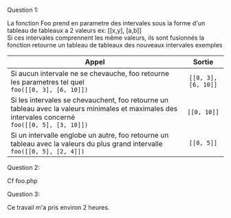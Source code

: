 Question 1: 

La fonction Foo prend en parametre des intervales sous la forme d'un tableau de tableaux a 2 valeurs ex: [[x,y], [a,b]]   
Si ces intervales comprennent les même valeurs, ils sont fusionnés la fonction retourne un tableau de tableaux des nouveaux intervales
exemples 

| Appel                                                                                                                                                  |  Sortie     |
|--------------------------------------------------------------------------------------------------------------------------------------------------------|:-:    |
| Si aucun intervale ne se chevauche, foo retourne les parametres tel quel <br/>`foo([[0, 3], [6, 10]])`                                                 | `[[0, 3], [6, 10]]` |
| Si les intervales se chevauchent, foo retourne un tableau avec la valeurs minimales et maximales des intervales concerné<br/> `foo([[0, 5], [3, 10]])` | `[[0, 10]]` |
| Si un intervalle englobe un autre, foo retourne un tableau avec la valeurs du plus grand intervalle<br/>`foo([[0, 5], [2, 4]])`                        | `[[0, 5]]` |

Question 2:

Cf foo.php 

Question 3:

Ce travail m'a pris environ 2 heures.